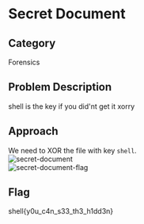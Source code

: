 # Secret Document
## Category
Forensics
## Problem Description
shell is the key if you did'nt get it xorry
## Approach
We need to XOR the file with key `shell`. 
<br>
![secret-document](./secret-document.png)
<br>
![secret-document-flag](./secret-document-flag.png)
## Flag
shell{y0u_c4n_s33_th3_h1dd3n}
